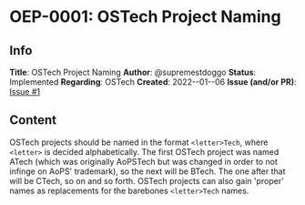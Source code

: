 # OEP-0001: OSTech Project Naming

## Info

  **Title**: OSTech Project Naming
  **Author**: @supremestdoggo
  **Status**: Implemented
  **Regarding**: OSTech
  **Created**: 2022--01--06
  **Issue (and/or PR)**: [Issue #1](https://github.com/os-tech-project/oep/issues/1)

## Content

OSTech projects should be named in the format `<letter>Tech`, where `<letter>` is decided alphabetically. The first OSTech project was named ATech (which was originally AoPSTech but was changed in order to not infinge on AoPS' trademark), so the next will be BTech. The one after that will be CTech, so on and so forth. OSTech projects can also gain 'proper' names as replacements for the barebones `<letter>Tech` names.
